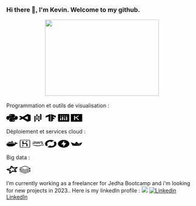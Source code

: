 ### Hi there 👋, I'm Kevin. Welcome to my github.

<div id="header" align="center">
  <img src="https://media.giphy.com/media/HscDLzkO8EOTmgkhQP/giphy.gif" width="300" height="200"/>
</div>

Programmation et
outils de visualisation :

<img src='src/python.svg' width="30" height="20"> <img src='src/visualstudiocode.svg' width="30" height="20"> <img src='src/pandas.svg' width="30" height="20"> <img src='src/tensorflow.svg' width="30" height="20"> <img src='src/plotly.svg' width="30" height="20"> <img src='src/keras.svg' width="30" height="20">
 
Déploiement et services cloud :

<img src='src/docker.svg' width="30" height="20"> <img src='src/heroku.svg' width="30" height="20"> <img src='src/aws.svg' width="30" height="20"> <img src='src/mlflow.svg' width="30" height="20"> <img src='src/fastapi.svg' width="30" height="20"> <img src='src/streamlit.svg' width="30" height="20">

Big data : 

<img src='src/apachespark.svg' width="30" height="20"> <img src='src/databricks.svg' width="30" height="20"> 


I’m currently working as a freelancer for Jedha Bootcamp and i'm looking for new projects in 2023..
Here is my linkedIn profile : <img src="{https://img.shields.io/badge/LinkedIn-0077B5?style=for-the-badge&logo=linkedin&logoColor=white}"/>
[![Linkedin](https://img.shields.io/badge/LinkedIn-0077B5?style=for-the-badge&logo=linkedin&logoColor=white) LinkedIn](https://www.linkedin.com/in/kevin-goupil-5a74a891/)
&nbsp;
